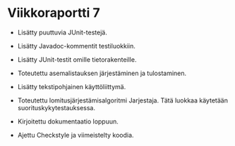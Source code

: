 # Viikkoraportti 7

* Lisätty puuttuvia JUnit-testejä.

* Lisätty Javadoc-kommentit testiluokkiin.

* Lisätty JUnit-testit omille tietorakenteille.

* Toteutettu asemalistauksen järjestäminen ja tulostaminen.

* Lisätty tekstipohjainen käyttöliittymä.

* Toteutettu lomitusjärjestämisalgoritmi Jarjestaja. Tätä luokkaa käytetään suorituskykytestauksessa.

* Kirjoitettu dokumentaatio loppuun.

* Ajettu Checkstyle ja viimeistelty koodia.